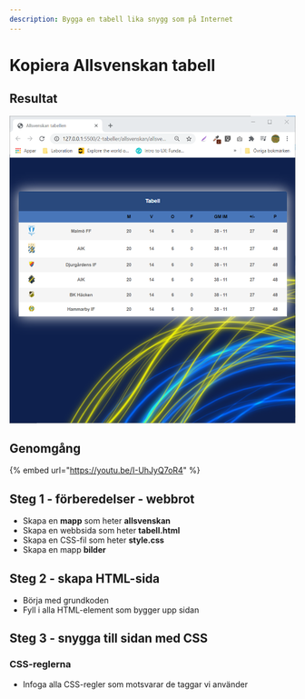 ```yaml
---
description: Bygga en tabell lika snygg som på Internet
---
```


# Kopiera Allsvenskan tabell

## Resultat

![](../.gitbook/assets/image%20%2848%29.png)

## Genomgång

{% embed url="https://youtu.be/I-UhJyQ7oR4" %}

## Steg 1 - förberedelser - webbrot

* Skapa en **mapp** som heter **allsvenskan**
* Skapa en webbsida som heter **tabell.html**
* Skapa en CSS-fil som heter **style.css**
* Skapa en mapp **bilder**

## Steg 2 - skapa HTML-sida

* Börja med grundkoden
* Fyll i alla HTML-element som bygger upp sidan

## **Steg 3 - snygga till sidan med CSS**

### CSS-reglerna

* Infoga alla CSS-regler som motsvarar de taggar vi använder

